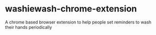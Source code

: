 # washiewash-chrome-extension
A chrome based browser extension to help people set reminders to wash their hands periodically
